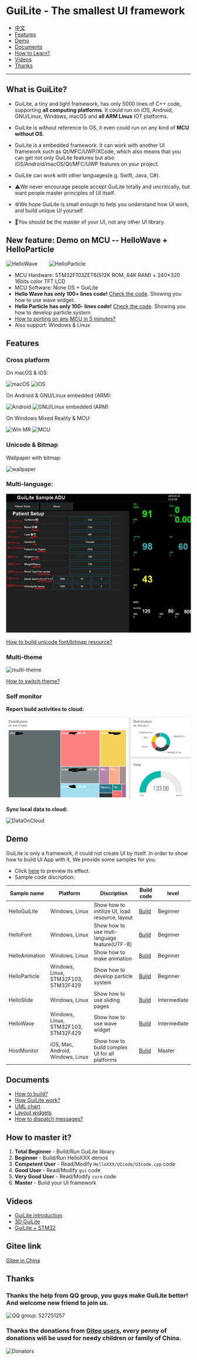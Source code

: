 # GuiLite - The smallest UI framework
- [中文](doc/README-cn.md)
- [Features](#Features)
- [Demo](#Demo)
- [Documents](#Documents)
- [How to Learn?](#How-to-Learn)
- [Videos](#Videos)
- [Thanks](#Thanks)
***
## What is GuiLite?
- GuiLite, a tiny and light framework, has only 5000 lines of C++ code, supporting **all computing platforms**. It could run on iOS, Android, GNU/Linux, Windows, macOS and **all ARM Linux** IOT platforms.
- GuiLite is without reference to OS, it even could run on any kind of **MCU without OS**.
- GuiLite is a embedded framework. It can work with another UI framework such as Qt/MFC/UWP/XCode, which also means that you can get not only GuiLite features but also iOS/Android/macOS/Qt/MFC/UWP features on your project.
- GuiLite can work with other languages(e.g. Swift, Java, C#).

- ⚠️We never encourage people accept GuiLite totally and uncritically, but want people master principles of UI itself.
- ⚙️We hope GuiLite is small enough to help you understand how UI work, and build unique UI yourself.
- 👑You should be the master of your UI, not any other UI library.

## New feature: Demo on MCU -- HelloWave + HelloParticle
![HelloWave](doc/HelloWave.gif)&nbsp;&nbsp;&nbsp;&nbsp;&nbsp;&nbsp;&nbsp;&nbsp;![HelloParticle](doc/HelloParticle.gif)
- MCU Hardware: STM32F103ZET6(512K ROM, 64K RAM) + 240*320 16bits color TFT LCD
- MCU Software: None OS + GuiLite
- **Hello Wave has only 100+ lines code!** [Check the code](https://github.com/idea4good/GuiLiteSamples/blob/master/HelloWave/UIcode/UIcode.cpp). Showing you how to use wave widget.
- **Hello Particle has only 100- lines code!** [Check the code](https://github.com/idea4good/GuiLiteSamples/blob/master/HelloParticle/UIcode/UIcode.cpp). Showing you how to develop particle system.
- [How to porting on any MCU in 5 minutes?](https://github.com/idea4good/GuiLiteSamples/blob/master/HelloWave/README.md#How-to-port-on-any-MCU-)
- Also support: Windows & Linux

## Features
### Cross platform
On macOS & iOS:

![macOS](doc/Mac.gif) ![iOS](doc/Ios.landscape.gif)

On Android & GNU/Linux embedded (ARM):

![Android](doc/Android.gif) ![GNU/Linux embedded (ARM)](doc/Linux.gif)

On Windows Mixed Reality & MCU:

![Win MR](doc/WinMR.gif) ![MCU](doc/MCU.gif)

### Unicode & Bitmap
Wallpaper with bitmap:

![wallpaper](doc/wallpaper.jpg)

### Multi-language:

![unicode](doc/unicode.jpg)

[How to build unicode font/bitmap resource?](https://github.com/idea4good/GuiLiteToolkit)

### Multi-theme
![multi-theme](doc/multi-theme.png)

[How to switch theme?](https://github.com/idea4good/GuiLiteSamples/blob/master/HostMonitor/SampleCode/source/resource/resource.cpp)

### Self monitor
**Report build activities to cloud:**

![BuildInfo](doc/BuildInfo.png)

**Sync local data to cloud:**

![DataOnCloud](doc/data_on_cloud.png)

## Demo
GuiLite is only a framework, it could not create UI by itself. In order to show how to build UI App with it, We provide some samples for you.
- Click [here](https://github.com/idea4good/GuiLiteSamples) to preview its effect.
- Sample code discription:

| Sample name | Platform | Discription | Build code | level |
| --- | --- | --- | --- | --- |
| HelloGuiLite | Windows, Linux | Show how to initilize UI, load resource, layout | [Build](https://github.com/idea4good/GuiLiteSamples/blob/master/HelloGuiLite/README.md) | Beginner |
| HelloFont | Windows, Linux | Show how to use muti-language feature(UTF-8) | [Build](https://github.com/idea4good/GuiLiteSamples/blob/master/HelloFont/README.md) | Beginner |
| HelloAnimation | Windows, Linux | Show how to make animation | [Build](https://github.com/idea4good/GuiLiteSamples/blob/master/HelloAnimation/README.md) | Beginner |
| HelloParticle | Windows, Linux, STM32F103, STM32F429 | Show how to develop particle system | [Build](https://github.com/idea4good/GuiLiteSamples/blob/master/HelloParticle/README.md) | Beginner |
| HelloSlide | Windows, Linux | Show how to use sliding pages | [Build](https://github.com/idea4good/GuiLiteSamples/blob/master/HelloSlide/README.md) | Intermediate |
| HelloWave | Windows, Linux, STM32F103, STM32F429 | Show how to use wave widget | [Build](https://github.com/idea4good/GuiLiteSamples/blob/master/HelloWave/README.md) | Intermediate |
| HostMonitor | iOS, Mac, Android, Windows, Linux | Show how to build complex UI for all platforms | [Build](https://github.com/idea4good/GuiLiteSamples/blob/master/HostMonitor/README.md) | Master |

## Documents
- [How to build?](doc/HowToBuild.md)
- [How GuiLite work?](doc/CodeWalkthrough.md)
- [UML chart](doc/UML.md)
- [Layout widgets](doc/HowLayoutWork.md)
- [How to dispatch messages?](doc/HowMessageWork.md)

## How to master it?
1. **Total Beginner** - Build/Run GuiLite library
2. **Beginner** - Build/Run HelloXXX demos
3. **Competent User** - Read/Modify `HelloXXX/UIcode/UIcode.cpp` code
4. **Good User** - Read/Modify `gui` code
5. **Very Good User** - Read/Modify `core` code
6. **Master** - Build your UI framework

## Videos
- [GuiLite introduction](https://www.youtube.com/watch?v=grqXEz3bdC0)
- [3D GuiLite](https://v.youku.com/v_show/id_XMzYxNTE3MTI0MA)
- [GuiLite + STM32](https://v.youku.com/v_show/id_XNDAwNzM5MTM3Ng)

## Gitee link
[Gitee in China](https://gitee.com/idea4good/GuiLite)

## Thanks
### Thanks the help from QQ group, you guys make GuiLite better! And welcome new friend to join us.
![QQ group: 527251257](doc/qq.group.jpg)
### Thanks the donations from [Gitee users](https://gitee.com/idea4good/GuiLite), every penny of donations will be used for needy children or family of China.
![Donators](doc/donation.jpg)
